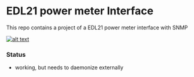 EDL21 power meter Interface
===========================

This repo contains a project of a EDL21 power meter interface with SNMP

[![alt text](https://github.com/GBert/openwrt-misc/blob/master/pictures/adapter.png "Adapter")](https://raw.githubusercontent.com/GBert/openwrt-misc/blob/master/pictures/adapter.png)

### Status

- working, but needs to daemonize externally

